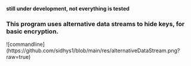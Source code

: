 **still under development, not everything is tested** 

<h3> This program uses alternative data streams to hide keys, for basic encryption. </h3>
![commandline](https://github.com/sidhys1/blob/main/res/alternativeDataStream.png?raw=true)